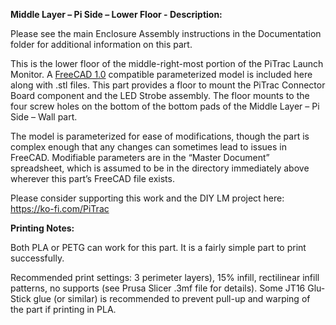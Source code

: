 **Middle Layer – Pi Side – Lower Floor - Description:**

Please see the main Enclosure Assembly instructions in the Documentation folder for additional information on this part.

This is the lower floor of the middle-right-most portion of the PiTrac Launch Monitor. A [FreeCAD 1.0](https://www.freecad.org/downloads.php) compatible parameterized model is included here along with .stl files. This part provides a floor to mount the PiTrac Connector Board component and the LED Strobe assembly. The floor mounts to the four screw holes on the bottom of the bottom pads of the Middle Layer – Pi Side – Wall part.

The model is parameterized for ease of modifications, though the part is complex enough that any changes can sometimes lead to issues in FreeCAD. Modifiable parameters are in the “Master Document” spreadsheet, which is assumed to be in the directory immediately above wherever this part’s FreeCAD file exists.

Please consider supporting this work and the DIY LM project here: <https://ko-fi.com/PiTrac>

**Printing Notes:**

Both PLA or PETG can work for this part. It is a fairly simple part to print successfully.

Recommended print settings: 3 perimeter layers), 15% infill, rectilinear infill patterns, no supports (see Prusa Slicer .3mf file for details). Some JT16 Glu-Stick glue (or similar) is recommended to prevent pull-up and warping of the part if printing in PLA.